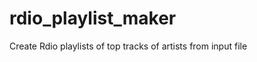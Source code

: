 rdio_playlist_maker
===================

Create Rdio playlists of top tracks of artists from input file
